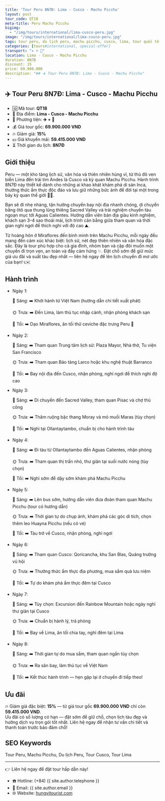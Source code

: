 ```yaml
---
title: 'Tour Peru 8N7Đ: Lima - Cusco - Machu Picchu'
layout: post
tour_code: QT18
meta-title: Peru Machu Picchu
bigimg:
  - "/img/tours/international/lima-cusco-peru.jpg"
image: "/img/tours/international/lima-cusco-peru.jpg"
tags: tour peru, du lịch peru, machu picchu, cusco, lima, tour quốc tế
categories: [tours#international, special-offer]
transport: "✈️ + 🚌"
location: Lima - Cusco - Machu Picchu
duration: 8N7Đ
discount: 15
price: 69.900.000
description: "## ✈️ Tour Peru 8N7Đ: Lima - Cusco - Machu Picchu"
---
```


## ✈️ Tour Peru 8N7Đ: Lima - Cusco - Machu Picchu 

- 🆔 Mã tour: **QT18**
- 📍 Địa điểm: **Lima - Cusco - Machu Picchu**
- 🚗 Phương tiện: **✈️ + 🚌**
- 💰 Giá tour gốc: **69.900.000 VND**
- 🔥 Giảm giá: **15%**
- 💵 Giá khuyến mãi: **59.415.000 VND**
- ⏳ Thời gian du lịch: **8N7Đ**

## Giới thiệu
Peru — một kho tàng lịch sử, văn hóa và thiên nhiên hùng vĩ, từ thủ đô ven biển Lima đến trái tim Andes là Cusco và kỳ quan Machu Picchu. Hành trình 8N7Đ này thiết kế dành cho những ai khao khát khám phá di sản Inca, thưởng thức ẩm thực độc đáo và lưu giữ những bức ảnh để đời tại một trong bảy kỳ quan thế giới 🌄📸.

Bạn sẽ đi nhẹ nhàng, tận hưởng chuyến bay nội địa nhanh chóng, di chuyển bằng ôtô qua thung lũng thiêng Sacred Valley và trải nghiệm chuyến tàu ngoạn mục tới Aguas Calientes. Hướng dẫn viên bản địa giàu kinh nghiệm, khách sạn 3–4 sao thoải mái, lịch trình cân bằng giữa tham quan và thời gian nghỉ ngơi để thích nghi với độ cao ⛰️.

Từ hoàng hôn ở Miraflores đến bình minh trên Machu Picchu, mỗi ngày đều mang đến cảm xúc khác biệt: lịch sử, nét đẹp thiên nhiên và văn hóa đặc sắc. Đây là tour phù hợp cho cả gia đình, nhóm bạn và cặp đôi muốn một chuyến đi trọn vẹn, an toàn và đầy cảm hứng ✨. Đặt chỗ sớm để giữ mức giá ưu đãi và suất tàu đẹp nhất — liên hệ ngay để lên lịch chuyến đi mơ ước của bạn! 📞✉️

## Hành trình
- Ngày 1:

  🌅 Sáng: ➡️ Khởi hành từ Việt Nam (hướng dẫn chi tiết xuất phát)  

  🌞 Trưa: ➡️ Đến Lima, làm thủ tục nhập cảnh, nhận phòng khách sạn  

  🌙 Tối: ➡️ Dạo Miraflores, ăn tối thử ceviche đặc trưng Peru 🍤

- Ngày 2:

  🌅 Sáng: ➡️ Tham quan Trung tâm lịch sử: Plaza Mayor, Nhà thờ, Tu viện San Francisco  

  🌞 Trưa: ➡️ Tham quan Bảo tàng Larco hoặc khu nghệ thuật Barranco  

  🌙 Tối: ➡️ Bay nội địa đến Cusco, nhận phòng, nghỉ ngơi để thích nghi độ cao

- Ngày 3:

  🌅 Sáng: ➡️ Di chuyển đến Sacred Valley, tham quan Pisac và chợ thủ công  

  🌞 Trưa: ➡️ Thăm ruộng bậc thang Moray và mỏ muối Maras (tùy chọn)  

  🌙 Tối: ➡️ Nghỉ tại Ollantaytambo, chuẩn bị cho hành trình tàu

- Ngày 4:

  🌅 Sáng: ➡️ Đi tàu từ Ollantaytambo đến Aguas Calientes, nhận phòng  

  🌞 Trưa: ➡️ Tham quan thị trấn nhỏ, thư giãn tại suối nước nóng (tùy chọn)  

  🌙 Tối: ➡️ Nghỉ sớm để dậy sớm khám phá Machu Picchu

- Ngày 5:

  🌅 Sáng: ➡️ Lên bus sớm, hướng dẫn viên đưa đoàn tham quan Machu Picchu (tour có hướng dẫn)  

  🌞 Trưa: ➡️ Thời gian tự do chụp ảnh, khám phá các góc di tích, chọn thêm leo Huayna Picchu (nếu có vé)  

  🌙 Tối: ➡️ Tàu trở về Cusco, nhận phòng, nghỉ ngơi

- Ngày 6:

  🌅 Sáng: ➡️ Tham quan Cusco: Qoricancha, khu San Blas, Quảng trường vũ hội  

  🌞 Trưa: ➡️ Thưởng thức ẩm thực địa phương, mua sắm quà lưu niệm  

  🌙 Tối: ➡️ Tự do khám phá ẩm thực đêm tại Cusco

- Ngày 7:

  🌅 Sáng: ➡️ Tùy chọn: Excursion đến Rainbow Mountain hoặc ngày nghỉ thư giãn tại Cusco  

  🌞 Trưa: ➡️ Chuẩn bị hành lý, trả phòng  

  🌙 Tối: ➡️ Bay về Lima, ăn tối chia tay, nghỉ đêm tại Lima

- Ngày 8:

  🌅 Sáng: ➡️ Thời gian tự do mua sắm, tham quan ngắn tùy chọn  

  🌞 Trưa: ➡️ Ra sân bay, làm thủ tục về Việt Nam  

  🌙 Tối: ➡️ Kết thúc hành trình — hẹn gặp lại ở chuyến đi tiếp theo!

## Ưu đãi
🔥 Giảm giá đặc biệt: **15%** — từ giá tour gốc **69.900.000 VND** chỉ còn **59.415.000 VND**.  
Ưu đãi có số lượng có hạn — đặt sớm để giữ chỗ, chọn lịch tàu đẹp và hưởng dịch vụ trọn gói tốt nhất. Liên hệ ngay để nhận tư vấn chi tiết và thanh toán trước bảo đảm chỗ!

## SEO Keywords
Tour Peru, Machu Picchu, Du lịch Peru, Tour Cusco, Tour Lima

---

👉 Liên hệ ngay để đặt tour hấp dẫn này!

- ☎️ Hotline: (+84) {{ site.author.telephone }}
- 📧 Email: {{ site.author.email }}
- 🌐 Website: [hungvitourist.com](https://hungvitourist.com)

